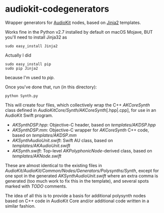 # audiokit-codegenerators
Wrapper generators for [AudioKit](https://github.com/AudioKit/AudioKit) nodes, based on [Jinja2](http://jinja.pocoo.org/) templates.

Works fine in the Python v2.7 installed by default on macOS Mojave, BUT you'll need to install Jinja32 as
```
sudo easy_install Jinja2
```

Actually I did
```
sudo easy_install pip
sudo pip Jinja2
```
because I'm used to *pip*.

Once you've done that, run (in this directory):
```
python Synth.py
```
This will create four files, which collectively wrap the C++ *AKCoreSynth* class defined in *AudioKitCore/Synth/AKCoreSynth*[.hpp|.cpp], for use in an AudioKit Swift program.
* *AKSynthDSP.hpp*: Objective-C header, based on *templates/AKDSP.hpp*
* *AKSynthDSP.mm*: Objective-C wrapper for *AKCoreSynth* C++ code, based on *templates/AKDSP.mm*
* *AKSynthAudioUnit.swift*: Swift AU class, based on *templates/AKAudioUnit.swift*
* *AKSynth.swift*: Top-level *AKPolyphonicNode*-derived class, based on *templates/AKNode.swift*

These are almost identical to the existing files in *AudioKit/AudioKit/Common/Nodes/Generators/Polysynths/Synth*, except for one spot in the generated *AKSynthAudioUnit.swift* where an extra comma is generated (too much work to fix this in the template), and several spots marked with *TODO* comments.

The idea of all this is to provide a basis for additional polysynth nodes based on C++ code in AudioKit Core and/or additional code written in a similar fashion.
